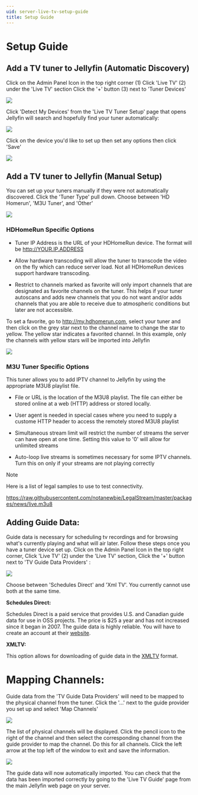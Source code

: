 ```yaml
---
uid: server-live-tv-setup-guide
title: Setup Guide
---
```


# Setup Guide

## Add a TV tuner to Jellyfin (Automatic Discovery)

Click on the Admin Panel Icon in the top right corner (1)
Click 'Live TV' (2) under the 'Live TV' section
Click the '+' button (3) next to 'Tuner Devices'

![](~/images/live-tv-setup-tuner1.png)

Click 'Detect My Devices' from the 'Live TV Tuner Setup' page that opens
Jellyfin will search and hopefully find your tuner automatically:

![](~/images/live-tv-setup-tuner2.png)

Click on the device you'd like to set up then set any options then click 'Save'

![](~/images/live-tv-setup-tuner3.png)

## Add a TV tuner to Jellyfin (Manual Setup)

You can set up your tuners manually if they were not automatically discovered.  Click the 'Tuner Type' pull down.  Choose between 'HD Homerun', 'M3U Tuner', and 'Other'

![](~/images/live-tv-setup-tuner4.png)

### HDHomeRun Specific Options

* Tuner IP Address is the URL of your HDHomeRun device. The format will be http://YOUR.IP.ADDRESS

* Allow hardware transcoding will allow the tuner to transcode the video on the fly which can reduce server load.  Not all HDHomeRun devices support hardware transcoding.

* Restrict to channels marked as favorite will only import channels that are designated as favorite channels on the tuner.  This helps if your tuner autoscans and adds new channels that you do not want and/or adds channels that you are able to receive due to atmospheric conditions but later are not accessible.

To set a favorite, go to http://my.hdhomerun.com, select your tuner and then click on the grey star next to the channel name to change the star to yellow.  The yellow star indicates a favorited channel.  In this example, only the channels with yellow stars will be imported into Jellyfin

![](~/images/live-tv-setup-hdhr_opt1.png)

### M3U Tuner Specific Options

This tuner allows you to add IPTV channel to Jellyfin by using the appropriate M3U8 playlist file.

* File or URL is the location of the M3U8 playlist.  The file can either be stored online at a web (HTTP) address or stored locally.

* User agent is needed in special cases where you need to supply a custome HTTP header to access the remotely stored M3U8 playlist

* Simultaneous stream limit will restrict the number of streams the server can have open at one time.  Setting this value to '0' will allow for unlimited streams

* Auto-loop live streams is sometimes necessary for some IPTV channels.  Turn this on only if your streams are not playing correctly

> [!NOTE]
> Here is a list of legal samples to use to test connectivity.
>
> https://raw.githubusercontent.com/notanewbie/LegalStream/master/packages/news/live.m3u8

## Adding Guide Data:

Guide data is necessary for scheduling tv recordings and for browsing what's currently playing and what will air later.  Follow these steps once you have a tuner device set up.  Click on the Admin Panel Icon in the top right corner, Click 'Live TV' (2) under the 'Live TV' section, Click the '+' button next to 'TV Guide Data Providers' :

![](~/images/live-tv-setup-guide1.png)

Choose between 'Schedules Direct' and 'Xml TV'. You currently cannot use both at the same time.
 
**Schedules Direct:**

Schedules Direct is a paid service that provides U.S. and Canadian guide data for use in OSS projects. The price is $25 a year and has not increased since it began in 2007. The guide data is highly reliable. You will have to create an account at their [website](http://www.schedulesdirect.org).

**XMLTV:**

This option allows for downloading of guide data in the [XMLTV](http://wiki.xmltv.org/index.php/XMLTVFormat) format.

# Mapping Channels:

Guide data from the 'TV Guide Data Providers' will need to be mapped to the physical channel from the tuner. Click the '...' next to the guide provider you set up and select 'Map Channels'

![](~/images/live-tv-setup-channels1.png)

The list of physical channels will be displayed. Click the pencil icon to the right of the channel and then select the corresponding channel from the guide provider to map the channel. Do this for all channels. Click the left arrow at the top left of the window to exit and save the information.

![](~/images/live-tv-setup-channels2.png)

The guide data will now automatically imported. You can check that the data has been imported correctly by going to the 'Live TV Guide' page from the main Jellyfin web page on your server.
